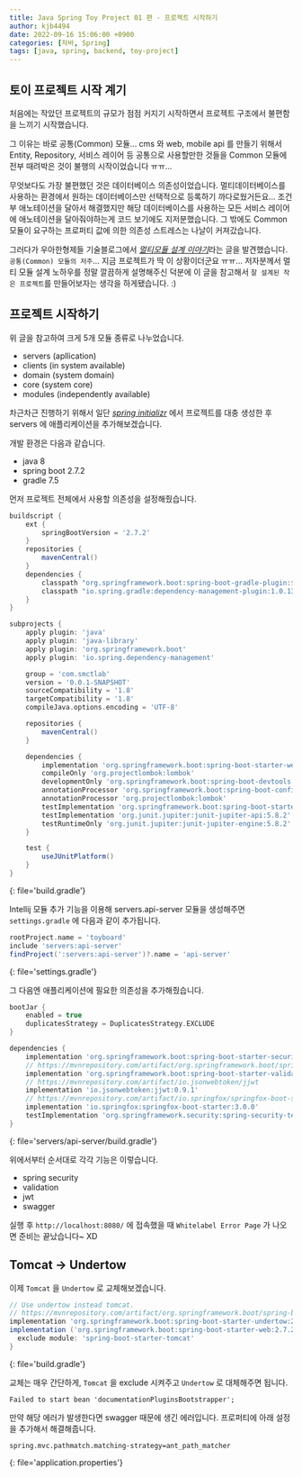 ```yaml
---
title: Java Spring Toy Project 01 편 - 프로젝트 시작하기
author: kjb4494
date: 2022-09-16 15:06:00 +0900
categories: [자바, Spring]
tags: [java, spring, backend, toy-project]
---
```


## 토이 프로젝트 시작 계기
처음에는 작았던 프로젝트의 규모가 점점 커지기 시작하면서 프로젝트 구조에서 불편함을 느끼기 시작했습니다.

그 이유는 바로 공통(Common) 모듈... cms 와 web, mobile api 를 만들기 위해서 Entity, Repository, 서비스 레이어 등 공통으로 사용할만한 것들을 Common 모듈에 전부 때려박은 것이 불행의 시작이었습니다 ㅠㅠ...

무엇보다도 가장 불편했던 것은 데이터베이스 의존성이었습니다. 멀티데이터베이스를 사용하는 환경에서 원하는 데이터베이스만 선택적으로 등록하기 까다로웠거든요... 조건부 애노테이션을 달아서 해결했지만 해당 데이터베이스를 사용하는 모든 서비스 레이어에 애노테이션을 달아줘야하는게 코드 보기에도 지저분했습니다. 그 밖에도 Common 모듈이 요구하는 프로퍼티 값에 의한 의존성 스트레스는 나날이 커져갔습니다.

그러다가 우아한형제들 기술블로그에서 [_멀티모듈 설계 이야기_](https://techblog.woowahan.com/2637/)라는 글을 발견했습니다. `공통(Common) 모듈의 저주`... 지금 프로젝트가 딱 이 상황이더군요 ㅠㅠ... 저자분께서 멀티 모듈 설계 노하우를 정말 깔끔하게 설명해주신 덕분에 이 글을 참고해서 `잘 설계된 작은 프로젝트`를 만들어보자는 생각을 하게됐습니다. :)


## 프로젝트 시작하기
위 글을 참고하여 크게 5개 모듈 종류로 나누었습니다.
- servers (apllication)
- clients (in system available)
- domain (system domain)
- core (system core)
- modules (independently available)

차근차근 진행하기 위해서 일단 [_spring initializr_](https://start.spring.io/) 에서 프로젝트를 대충 생성한 후 servers 에 애플리케이션을 추가해보겠습니다.

개발 환경은 다음과 같습니다.
- java 8
- spring boot 2.7.2
- gradle 7.5

먼저 프로젝트 전체에서 사용할 의존성을 설정해줬습니다.
```gradle
buildscript {
	ext {
		springBootVersion = '2.7.2'
	}
	repositories {
		mavenCentral()
	}
	dependencies {
		classpath "org.springframework.boot:spring-boot-gradle-plugin:${springBootVersion}"
		classpath "io.spring.gradle:dependency-management-plugin:1.0.13.RELEASE"
	}
}

subprojects {
	apply plugin: 'java'
	apply plugin: 'java-library'
	apply plugin: 'org.springframework.boot'
	apply plugin: 'io.spring.dependency-management'

	group = 'com.smctlab'
	version = '0.0.1-SNAPSHOT'
	sourceCompatibility = '1.8'
	targetCompatibility = '1.8'
	compileJava.options.encoding = 'UTF-8'

	repositories {
		mavenCentral()
	}

	dependencies {
		implementation 'org.springframework.boot:spring-boot-starter-web:2.7.2'
		compileOnly 'org.projectlombok:lombok'
		developmentOnly 'org.springframework.boot:spring-boot-devtools'
		annotationProcessor 'org.springframework.boot:spring-boot-configuration-processor'
		annotationProcessor 'org.projectlombok:lombok'
		testImplementation 'org.springframework.boot:spring-boot-starter-test:2.7.2'
		testImplementation 'org.junit.jupiter:junit-jupiter-api:5.8.2'
		testRuntimeOnly 'org.junit.jupiter:junit-jupiter-engine:5.8.2'
	}

	test {
		useJUnitPlatform()
	}
}
```
{: file='build.gradle'}

Intellij 모듈 추가 기능을 이용해 servers.api-server 모듈을 생성해주면 `settings.gradle` 에 다음과 같이 추가됩니다.
```gradle
rootProject.name = 'toyboard'
include 'servers:api-server'
findProject(':servers:api-server')?.name = 'api-server'
```
{: file='settings.gradle'}

그 다음엔 애플리케이션에 필요한 의존성을 추가해줬습니다.
```gradle
bootJar {
    enabled = true
    duplicatesStrategy = DuplicatesStrategy.EXCLUDE
}

dependencies {
    implementation 'org.springframework.boot:spring-boot-starter-security:2.7.2'
    // https://mvnrepository.com/artifact/org.springframework.boot/spring-boot-starter-validation
    implementation 'org.springframework.boot:spring-boot-starter-validation:2.7.2'
    // https://mvnrepository.com/artifact/io.jsonwebtoken/jjwt
    implementation 'io.jsonwebtoken:jjwt:0.9.1'
    // https://mvnrepository.com/artifact/io.springfox/springfox-boot-starter
    implementation 'io.springfox:springfox-boot-starter:3.0.0'
    testImplementation 'org.springframework.security:spring-security-test:5.7.2'
}
```
{: file='servers/api-server/build.gradle'}

위에서부터 순서대로 각각 기능은 이렇습니다.
- spring security
- validation
- jwt
- swagger

실행 후 `http://localhost:8080/` 에 접속했을 때 `Whitelabel Error Page` 가 나오면 준비는 끝났습니다~ XD

## Tomcat -> Undertow
이제 `Tomcat` 을 `Undertow` 로 교체해보겠습니다.
```gradle
// Use undertow instead tomcat.
// https://mvnrepository.com/artifact/org.springframework.boot/spring-boot-starter-undertow
implementation 'org.springframework.boot:spring-boot-starter-undertow:2.7.2'
implementation ('org.springframework.boot:spring-boot-starter-web:2.7.2') {
  exclude module: 'spring-boot-starter-tomcat'
}
```
{: file='build.gradle'}

교체는 매우 간단하게, `Tomcat` 을 exclude 시켜주고 `Undertow` 로 대체해주면 됩니다.

```text
Failed to start bean 'documentationPluginsBootstrapper';
```

만약 해당 에러가 발생한다면 swagger 때문에 생긴 에러입니다. 프로퍼티에 아래 설정을 추가해서 해결해줍니다.
```properties
spring.mvc.pathmatch.matching-strategy=ant_path_matcher
```
{: file='application.properties'}

